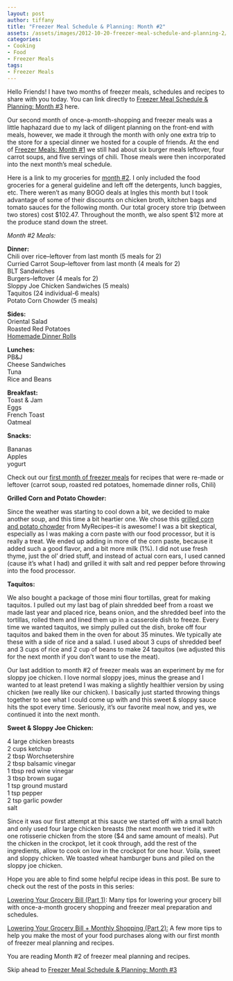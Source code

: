 ```yaml
---
layout: post
author: tiffany
title: "Freezer Meal Schedule & Planning: Month #2"
assets: /assets/images/2012-10-20-freezer-meal-schedule-and-planning-2/
categories: 
- Cooking
- Food
- Freezer Meals
tags: 
- Freezer Meals
---
```


Hello Friends! I have two months of freezer meals, schedules and recipes to share with you today. You can link directly to [Freezer Meal Schedule & Planning: Month #3](http://www.sweetpeonies.com/2012/10/freezer-meal-schedule-and-planning/) here.

Our second month of once-a-month-shopping and freezer meals was a little haphazard due to my lack of diligent planning on the front-end with meals, however, we made it through the month with only one extra trip to the store for a special dinner we hosted for a couple of friends. At the end of [Freezer Meals: Month #1](http://www.sweetpeonies.com/2012/09/lower-your-grocery-bill-monthly-meals-part-2/ "Lower Your Grocery Bill & Monthly Meals (Part 2)") we still had about six burger meals leftover, four carrot soups, and five servings of chili. Those meals were then incorporated into the next month’s meal schedule.

Here is a link to my groceries for [month #2](https://docs.google.com/spreadsheet/ccc?key=0ApU9WwQlN06CdEZKaVpkeGk4UGVhamJCRTBKOFZEdEE). I only included the food groceries for a general guideline and left off the detergents, lunch baggies, etc. There weren’t as many BOGO deals at Ingles this month but I took advantage of some of their discounts on chicken broth, kitchen bags and tomato sauces for the following month. Our total grocery store trip (between two stores) cost $102.47\. Throughout the month, we also spent $12 more at the produce stand down the street.

_Month #2 Meals:_

**Dinner:**  
Chili over rice–leftover from last month (5 meals for 2)  
Curried Carrot Soup–leftover from last month (4 meals for 2)  
BLT Sandwiches  
Burgers–leftover (4 meals for 2)  
Sloppy Joe Chicken Sandwiches (5 meals)  
Taquitos (24 individual-6 meals)  
Potato Corn Chowder (5 meals)

**Sides:**  
Oriental Salad  
Roasted Red Potatoes  
[Homemade Dinner Rolls](http://www.sweetpeonies.com/2012/08/homemade-dinner-rolls/)

**Lunches:**  
PB&J  
Cheese Sandwiches  
Tuna  
Rice and Beans

**Breakfast:**  
Toast & Jam  
Eggs  
French Toast  
Oatmeal

**Snacks:**

Bananas  
Apples  
yogurt

Check out our [first month of freezer meals](http://www.sweetpeonies.com/2012/09/lower-your-grocery-bill-monthly-meals-part-2/) for recipes that were re-made or leftover (carrot soup, roasted red potatoes, homemade dinner rolls, Chili)

**Grilled Corn and Potato Chowder:**

Since the weather was starting to cool down a bit, we decided to make another soup, and this time a bit heartier one. We chose this [grilled corn and potato chowder](http://www.myrecipes.com/recipe/grilled-corn-potato-chowder-10000001918508/) from MyRecipes–it is awesome! I was a bit skeptical, especially as I was making a corn paste with our food processor, but it is really a treat. We ended up adding in more of the corn paste, because it added such a good flavor, and a bit more milk (1%). I did not use fresh thyme, just the ol’ dried stuff, and instead of actual corn ears, I used canned (cause it’s what I had) and grilled it with salt and red pepper before throwing into the food processor.

**Taquitos:**

We also bought a package of those mini flour tortillas, great for making taquitos. I pulled out my last bag of plain shredded beef from a roast we made last year and placed rice, beans onion, and the shredded beef into the tortillas, rolled them and lined them up in a casserole dish to freeze. Every time we wanted taquitos, we simply pulled out the dish, broke off four taquitos and baked them in the oven for about 35 minutes. We typically ate these with a side of rice and a salad. I used about 3 cups of shredded beef and 3 cups of rice and 2 cup of beans to make 24 taquitos (we adjusted this for the next month if you don’t want to use the meat).

Our last addition to month #2 of freezer meals was an experiment by me for sloppy joe chicken. I love normal sloppy joes, minus the grease and I wanted to at least pretend I was making a slightly healthier version by using chicken (we really like our chicken). I basically just started throwing things together to see what I could come up with and this sweet & sloppy sauce hits the spot every time. Seriously, it’s our favorite meal now, and yes, we continued it into the next month.

<a id="sweet-sloppy"></a>**Sweet & Sloppy Joe Chicken:**

4 large chicken breasts  
2 cups ketchup  
2 tbsp Worchsetershire  
2 tbsp balsamic vinegar  
1 tbsp red wine vinegar  
3 tbsp brown sugar  
1 tsp ground mustard  
1 tsp pepper  
2 tsp garlic powder  
salt

Since it was our first attempt at this sauce we started off with a small batch and only used four large chicken breasts (the next month we tried it with one rotisserie chicken from the store ($4 and same amount of meals). Put the chicken in the crockpot, let it cook through, add the rest of the ingredients, allow to cook on low in the crockpot for one hour. Voila, sweet and sloppy chicken. We toasted wheat hamburger buns and piled on the sloppy joe chicken.

Hope you are able to find some helpful recipe ideas in this post. Be sure to check out the rest of the posts in this series:

[Lowering Your Grocery Bill (Part 1)](http://www.sweetpeonies.com/2012/09/lower-your-grocery-bill-monthly-shopping-part-1/ "Lower Your Grocery Bill + Monthly Shopping (Part 1)"): Many tips for lowering your grocery bill with once-a-month grocery shopping and freezer meal preparation and schedules.

[Lowering Your Grocery Bill + Monthly Shopping (Part 2):](http://www.sweetpeonies.com/2012/09/lower-your-grocery-bill-monthly-meals-part-2/ "Lower Your Grocery Bill & Monthly Meals (Part 2)") A few more tips to help you make the most of your food purchases along with our first month of freezer meal planning and recipes.

You are reading Month #2 of freezer meal planning and recipes.

Skip ahead to [Freezer Meal Schedule & Planning: Month #3](http://www.sweetpeonies.com/2012/10/freezer-meal-schedule-and-planning/)